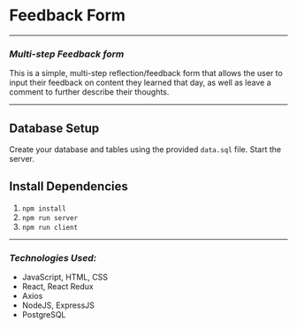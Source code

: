 # **Feedback Form**
---
### **_Multi-step Feedback form_**

This is a simple, multi-step reflection/feedback form that allows the user to input their feedback on content they learned that day, as well as leave a comment to further describe their thoughts.

---
## Database Setup

Create your database and tables using the provided `data.sql` file. Start the server.

## Install Dependencies

1. `npm install`
2. `npm run server`
3. `npm run client`

---

### **_Technologies Used:_**
- JavaScript, HTML, CSS
- React, React Redux
- Axios
- NodeJS, ExpressJS
- PostgreSQL